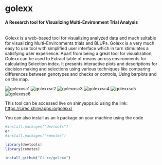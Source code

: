 # golexx
#### A Research tool for Visualizing Multi-Environment Trial Analysis
<br>
Golexx is a web-based tool for visualizing analyzed data and much suitable for visualizing Multi-Environments trials and BLUPs. Golexx is a very much easy to use tool with simplified user interface which in turn stimulates a satisfying user experience. 
Apart from being a great tool for visualization, Golexx can be used to Extract table of means across environments for calculating Selection index. 
It presents interactive plots and descriptions for decision making and selections using various techniques like comparing differences between genotypes and checks or controls, Using barplots and on the map. 

<p align="center">

![golexxsc1](https://user-images.githubusercontent.com/68257939/200341954-85184caa-5837-45db-bb44-c5bdb5efd001.png)
![golexxsc2](https://user-images.githubusercontent.com/68257939/200341947-d07597d6-cb20-4062-9dbf-94a804669e09.png)
![golexxsc3](https://user-images.githubusercontent.com/68257939/200341935-51914f15-b774-4885-9597-8102261604b0.png)
![golexxsc4](https://user-images.githubusercontent.com/68257939/200341920-42e34065-dfa8-41a7-9443-a8469839ae30.png)
![golexxsc5](https://user-images.githubusercontent.com/68257939/200341907-f9f2aaa3-160d-40ce-8619-c1ca2c9b6d11.png)
![golexxsc6](https://user-images.githubusercontent.com/68257939/200341866-0dc5d2d9-8f4b-48aa-a742-86555689d462.png)

</p>


This tool can be accessed live on shinyapps.io using the link: https://cirec.shinyapps.io/golexx/

You can also install as an ```R``` package on your machine using the code

```r
#install.packages("devtools")
or 
#install.packages("remotes")

library(devtools)
library(remotes)

install_github("Ci-re/golexx")
```
